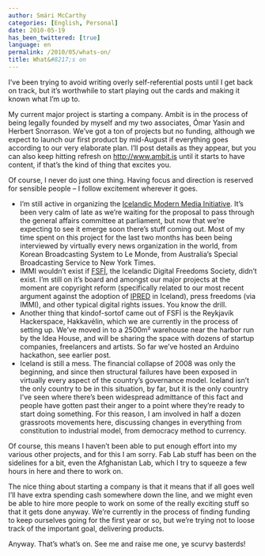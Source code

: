 ```yaml
---
author: Smári McCarthy
categories: [English, Personal]
date: 2010-05-19
has_been_twittered: [true]
language: en
permalink: /2010/05/whats-on/
title: What&#8217;s on
---
```

<p class="wp-flattr-button">
  <a class="FlattrButton" style="display:none;" href="http://www.smarimccarthy.is/2010/05/whats-on/" title="What&#8217;s on" rev="flattr;uid:smarimc;language:en_GB;category:text;button:compact;">I've been trying to avoid writing overly self-referential posts until I get back on track, but it's worthwhile to start playing out the cards and making it known what I'm up to. My current major project is starting a company. Ambit is in the process of being legally founded by myself and my two associates, Ómar Yasin and Herbert Snorrason. We've got a ton of projects but no funding, although we expect to launch our first product by mid-August if everything goes according to our very elaborate plan. I'll post details as they appear, but you can also keep hitting refresh on http://www.ambit.is until it starts to have content, if that's the kind of thing that excites you. Of course, I never do just one thing. Having focus and direction is reserved for sensible people - I follow excitement wherever it goes. I'm still active in organizing the Icelandic Modern Media Initiative. It's been very calm of late as we're waiting for the proposal to pass through the general affairs committee at parliament, but n</a>
</p>

I&#8217;ve been trying to avoid writing overly self-referential posts until I get back on track, but it&#8217;s worthwhile to start playing out the cards and making it known what I&#8217;m up to.

My current major project is starting a company. Ambit is in the process of being legally founded by myself and my two associates, Ómar Yasin and Herbert Snorrason. We&#8217;ve got a ton of projects but no funding, although we expect to launch our first product by mid-August if everything goes according to our very elaborate plan. I&#8217;ll post details as they appear, but you can also keep hitting refresh on <http://www.ambit.is> until it starts to have content, if that&#8217;s the kind of thing that excites you.

Of course, I never do just one thing. Having focus and direction is reserved for sensible people &#8211; I follow excitement wherever it goes.

*   I&#8217;m still active in organizing the [Icelandic Modern Media Initiative][1]. It&#8217;s been very calm of late as we&#8217;re waiting for the proposal to pass through the general affairs committee at parliament, but now that we&#8217;re expecting to see it emerge soon there&#8217;s stuff coming out. Most of my time spent on this project for the last two months has been being interviewed by virtually every news organization in the world, from Korean Broadcasting System to Le Monde, from Australia&#8217;s Special Broadcasting Service to New York Times.
*   IMMI wouldn&#8217;t exist if [FSFÍ][2], the Icelandic Digital Freedoms Society, didn&#8217;t exist. I&#8217;m still on it&#8217;s board and amongst our major projects at the moment are copyright reform (specifically related to our most recent argument against the adoption of [IPRED][3] in Iceland), press freedoms (via IMMI), and other typical digital rights issues. You know the drill.
*   Another thing that kindof-sortof came out of FSFÍ is the Reykjavík Hackerspace, Hakkavélin, which we are currently in the process of setting up. We&#8217;ve moved in to a 2500m² warehouse near the harbor run by the Idea House, and will be sharing the space with dozens of startup companies, freelancers and artists. So far we&#8217;ve hosted an Arduino hackathon, see earlier post.
*   Iceland is still a mess. The financial collapse of 2008 was only the beginning, and since then structural failures have been exposed in virtually every aspect of the country&#8217;s governance model. Iceland isn&#8217;t the only country to be in this situation, by far, but it is the only country I&#8217;ve seen where there&#8217;s been widespread admittance of this fact and people have gotten past their anger to a point where they&#8217;re ready to start doing something. For this reason, I am involved in half a dozen grassroots movements here, discussing changes in everything from constitution to industrial model, from democracy method to currency.

Of course, this means I haven&#8217;t been able to put enough effort into my various other projects, and for this I am sorry. Fab Lab stuff has been on the sidelines for a bit, even the Afghanistan Lab, which I try to squeeze a few hours in here and there to work on.

The nice thing about starting a company is that it means that if all goes well I&#8217;ll have extra spending cash somewhere down the line, and we might even be able to hire more people to work on some of the really exciting stuff so that it gets done anyway. We&#8217;re currently in the process of finding funding to keep ourselves going for the first year or so, but we&#8217;re trying not to loose track of the important goal, delivering products.

Anyway. That&#8217;s what&#8217;s on. See me and raise me one, ye scurvy basterds!

 [1]: http://www.immi.is
 [2]: http://www.fsfi.is
 [3]: http://en.wikipedia.org/wiki/IPRED
